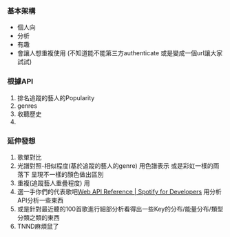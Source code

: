### 基本架構
- 個人向
- 分析
- 有趣
- 會讓人想重複使用
(不知道能不能第三方authenticate 或是變成一個url讓大家試試)

### 根據API
1. 排名追蹤的藝人的Popularity
1. genres
2. 收聽歷史
3. 

### 延伸發想
1. 歌單對比
2. 光譜對照-相似程度(基於追蹤的藝人的genre) 用色譜表示 或是彩虹一樣的雨落下 呈現不一樣的顏色做出區別
3. 重複(追蹤藝人重疊程度) 用
4. 選一手你們的代表歌吧[Web API Reference | Spotify for Developers](https://developer.spotify.com/documentation/web-api/reference/get-audio-features)
用分析API分析一些東西
1. 或是針對最近聽的100首歌進行細部分析看得出一些Key的分布/能量分布/類型分類之類的東西
2. TNND麻煩鼠了